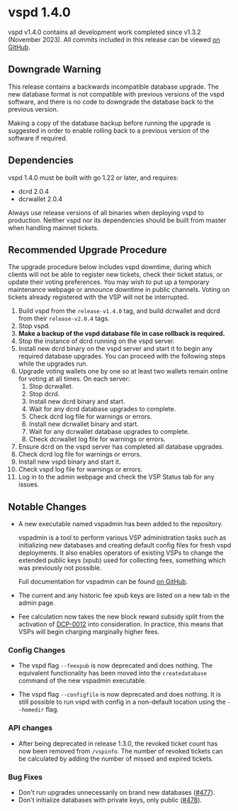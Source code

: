 # vspd 1.4.0

vspd v1.4.0 contains all development work completed since v1.3.2 (November 2023).
All commits included in this release can be viewed
[on GitHub](https://github.com/decred/vspd/compare/release-v1.3.2...release-v1.4.0).

## Downgrade Warning

This release contains a backwards incompatible database upgrade.
The new database format is not compatible with previous versions of the vspd
software, and there is no code to downgrade the database back to the previous
version.

Making a copy of the database backup before running the upgrade is suggested
in order to enable rolling back to a previous version of the software if required.

## Dependencies

vspd 1.4.0 must be built with go 1.22 or later, and requires:

- dcrd 2.0.4
- dcrwallet 2.0.4

Always use release versions of all binaries when deploying vspd to production.
Neither vspd nor its dependencies should be built from master when handling
mainnet tickets.

## Recommended Upgrade Procedure

The upgrade procedure below includes vspd downtime, during which clients will
not be able to register new tickets, check their ticket status, or update their
voting preferences. You may wish to put up a temporary maintenance webpage or
announce downtime in public channels. Voting on tickets already registered with
the VSP will not be interrupted.

1. Build vspd from the `release-v1.4.0` tag, and build dcrwallet and dcrd from
   their `release-v2.0.4` tags.
1. Stop vspd.
1. **Make a backup of the vspd database file in case rollback is required.**
1. Stop the instance of dcrd running on the vspd server.
1. Install new dcrd binary on the vspd server and start it to begin any required
   database upgrades. You can proceed with the following steps while the
   upgrades run.
1. Upgrade voting wallets one by one so at least two wallets remain online for
   voting at all times. On each server:
    1. Stop dcrwallet.
    1. Stop dcrd.
    1. Install new dcrd binary and start.
    1. Wait for any dcrd database upgrades to complete.
    1. Check dcrd log file for warnings or errors.
    1. Install new dcrwallet binary and start.
    1. Wait for any dcrwallet database upgrades to complete.
    1. Check dcrwallet log file for warnings or errors.
1. Ensure dcrd on the vspd server has completed all database upgrades.
1. Check dcrd log file for warnings or errors.
1. Install new vspd binary and start it.
1. Check vspd log file for warnings or errors.
1. Log in to the admin webpage and check the VSP Status tab for any issues.

## Notable Changes

- A new executable named vspadmin has been added to the repository.

  vspadmin is a tool to perform various VSP administration tasks such as
  initializing new databases and creating default config files for fresh vspd
  deployments. It also enables operators of existing VSPs to change the extended
  public keys (xpub) used for collecting fees, something which was previously
  not possible.

  Full documentation for vspadmin can be found
  [on GitHub](https://github.com/decred/vspd/blob/master/cmd/vspadmin/README.md).

- The current and any historic fee xpub keys are listed on a new tab in the admin
  page.

- Fee calculation now takes the new block reward subsidy split from the activation
  of [DCP-0012](https://github.com/decred/dcps/blob/master/dcp-0012/dcp-0012.mediawiki)
  into consideration. In practice, this means that VSPs will begin charging
  marginally higher fees.

### Config Changes

- The vspd flag `--feexpub` is now deprecated and does nothing. The equivalent
  functionality has been moved into the `createdatabase` command of the new
  vspadmin executable.

- The vspd flag `--configfile` is now deprecated and does nothing. It is still
  possible to run vspd with config in a non-default location using the
  `--homedir` flag.

### API changes

- After being deprecated in release 1.3.0, the revoked ticket count has now been
  removed from `/vspinfo`. The number of revoked tickets can be calculated
  by adding the number of missed and expired tickets.

### Bug Fixes

- Don't run upgrades unnecessarily on brand new databases
  ([#477](https://github.com/decred/vspd/pull/477)).
- Don't initialize databases with private keys, only public
  ([#478](https://github.com/decred/vspd/pull/478)).
